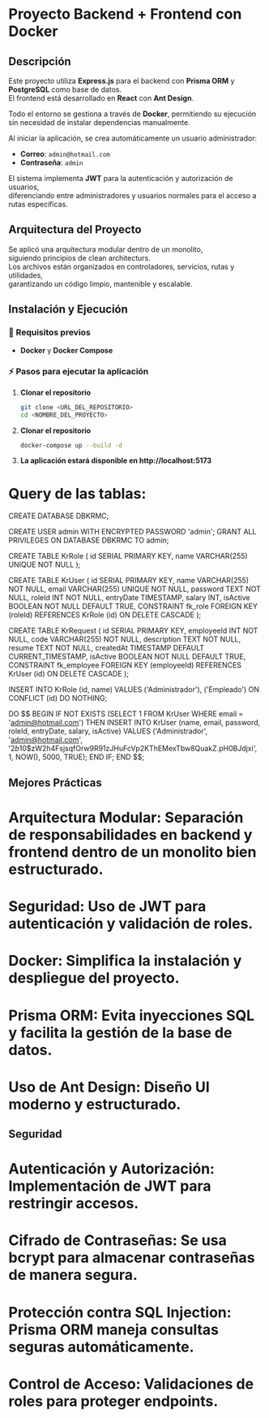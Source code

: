 # Proyecto Backend + Frontend con Docker

## Descripción

Este proyecto utiliza **Express.js** para el backend con **Prisma ORM** y **PostgreSQL** como base de datos.  
El frontend está desarrollado en **React** con **Ant Design**.  

Todo el entorno se gestiona a través de **Docker**, permitiendo su ejecución sin necesidad de instalar dependencias manualmente.  

Al iniciar la aplicación, se crea automáticamente un usuario administrador:

- **Correo**: `admin@hotmail.com`
- **Contraseña**: `admin`

El sistema implementa **JWT** para la autenticación y autorización de usuarios,  
diferenciando entre administradores y usuarios normales para el acceso a rutas específicas.  

## Arquitectura del Proyecto

Se aplicó una arquitectura modular dentro de un monolito,  
siguiendo principios de clean architecturs.  
Los archivos están organizados en controladores, servicios, rutas y utilidades,  
garantizando un código limpio, mantenible y escalable.  

## Instalación y Ejecución

### 📌 Requisitos previos

- **Docker** y **Docker Compose**  

### ⚡ Pasos para ejecutar la aplicación

1. **Clonar el repositorio**  
   ```sh
   git clone <URL_DEL_REPOSITORIO>
   cd <NOMBRE_DEL_PROYECTO>

2. **Clonar el repositorio**  
   ```sh
   docker-compose up --build -d

3. **La aplicación estará disponible en http://localhost:5173**  

# Query de las tablas:

CREATE DATABASE DBKRMC;

CREATE USER admin WITH ENCRYPTED PASSWORD 'admin';
GRANT ALL PRIVILEGES ON DATABASE DBKRMC TO admin;

CREATE TABLE KrRole (
    id SERIAL PRIMARY KEY,
    name VARCHAR(255) UNIQUE NOT NULL
);

CREATE TABLE KrUser (
    id SERIAL PRIMARY KEY,
    name VARCHAR(255) NOT NULL,
    email VARCHAR(255) UNIQUE NOT NULL,
    password TEXT NOT NULL,
    roleId INT NOT NULL,
    entryDate TIMESTAMP,
    salary INT,
    isActive BOOLEAN NOT NULL DEFAULT TRUE,
    CONSTRAINT fk_role FOREIGN KEY (roleId) REFERENCES KrRole (id) ON DELETE CASCADE
);

CREATE TABLE KrRequest (
    id SERIAL PRIMARY KEY,
    employeeId INT NOT NULL,
    code VARCHAR(255) NOT NULL,
    description TEXT NOT NULL,
    resume TEXT NOT NULL,
    createdAt TIMESTAMP DEFAULT CURRENT_TIMESTAMP,
    isActive BOOLEAN NOT NULL DEFAULT TRUE,
    CONSTRAINT fk_employee FOREIGN KEY (employeeId) REFERENCES KrUser (id) ON DELETE CASCADE
);

INSERT INTO KrRole (id, name) VALUES ('Administrador'), ('Empleado') ON CONFLICT (id) DO NOTHING;

DO $$ 
BEGIN
    IF NOT EXISTS (SELECT 1 FROM KrUser WHERE email = 'admin@hotmail.com') THEN
        INSERT INTO KrUser (name, email, password, roleId, entryDate, salary, isActive) 
        VALUES ('Administrador', 'admin@hotmail.com', '$2b$10$zW2h4FsjsqfOrw9R91zJHuFcVp2KThEMexTbw8QuakZ.pH0BJdjxi', 1, NOW(), 5000, TRUE);
    END IF;
END $$;


## Mejores Prácticas

# Arquitectura Modular: Separación de responsabilidades en backend y frontend dentro de un monolito bien estructurado.

# Seguridad: Uso de JWT para autenticación y validación de roles.

# Docker: Simplifica la instalación y despliegue del proyecto.

# Prisma ORM: Evita inyecciones SQL y facilita la gestión de la base de datos.

# Uso de Ant Design: Diseño UI moderno y estructurado.

## Seguridad

# Autenticación y Autorización: Implementación de JWT para restringir accesos.

# Cifrado de Contraseñas: Se usa bcrypt para almacenar contraseñas de manera segura.

# Protección contra SQL Injection: Prisma ORM maneja consultas seguras automáticamente.

# Control de Acceso: Validaciones de roles para proteger endpoints.
